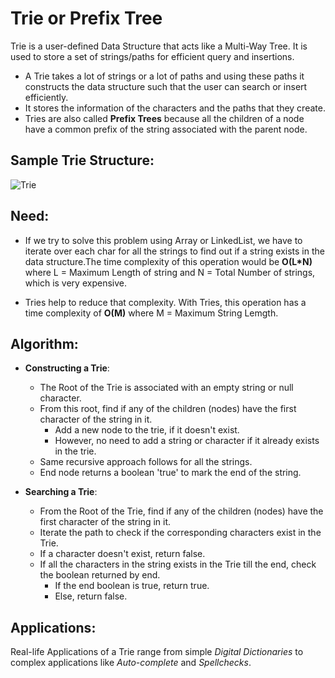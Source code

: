 # Trie or Prefix Tree

Trie is a user-defined Data Structure that acts like a Multi-Way Tree. It is used to store a set of strings/paths for efficient query and insertions.

- A Trie takes a lot of strings or a lot of paths and using these paths it constructs the data structure such that the user can search or insert efficiently.
- It stores the information of the characters and the paths that they create.
- Tries are also called **Prefix Trees** because all the children of a node have a common prefix of the string associated with the parent node.

## Sample Trie Structure:

![Trie](https://user-images.githubusercontent.com/72400676/140355284-cb4d88ee-6d94-4486-9028-9e4d8cea33db.png)

## Need:

- If we try to solve this problem using Array or LinkedList, we have to iterate over each char for all the strings to find out if a string exists in the data structure.The time complexity of this operation would be **O(L\*N)** where L = Maximum Length of string and N = Total Number of strings, which is very expensive.

- Tries help to reduce that complexity. With Tries, this operation has a time complexity of **O(M)** where M = Maximum String Lemgth.

## Algorithm:

- **Constructing a Trie**:

  - The Root of the Trie is associated with an empty string or null character.
  - From this root, find if any of the children (nodes) have the first character of the string in it.
    - Add a new node to the trie, if it doesn't exist.
    - However, no need to add a string or character if it already exists in the trie.
  - Same recursive approach follows for all the strings.
  - End node returns a boolean 'true' to mark the end of the string.

- **Searching a Trie**:
  - From the Root of the Trie, find if any of the children (nodes) have the first character of the string in it.
  - Iterate the path to check if the corresponding characters exist in the Trie.
  - If a character doesn't exist, return false.
  - If all the characters in the string exists in the Trie till the end, check the boolean returned by end.
    - If the end boolean is true, return true.
    - Else, return false.

## Applications:

Real-life Applications of a Trie range from simple _Digital Dictionaries_ to complex applications like _Auto-complete_ and _Spellchecks_.
